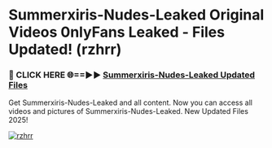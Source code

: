 # Summerxiris-Nudes-Leaked Original Videos 0nlyFans Leaked - Files Updated! (rzhrr)

<h3>🔴 CLICK HERE 🌐==►► <a href="https://tinyurl.com/4mcuefdz" rel="nofollow">Summerxiris-Nudes-Leaked Updated Files</a></h3>

Get Summerxiris-Nudes-Leaked and all content. Now you can access all videos and pictures of Summerxiris-Nudes-Leaked. New Updated Files 2025!

[![rzhrr](https://i.imgur.com/StAQSOY.gif)](https://tinyurl.com/4mcuefdz)
